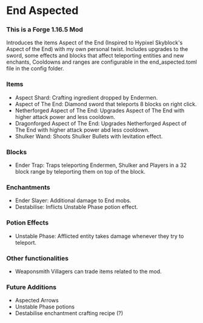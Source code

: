 # End Aspected
### This is a Forge 1.16.5 Mod
Introduces the items Aspect of the End (Inspired to Hypixel Skyblock's Aspect of the End) with my own personal twist. Includes upgrades to the sword, some effects and blocks that affect teleporting entities and new enchants, Cooldowns and ranges are configurable in the end_aspected.toml file in the config folder.


### Items

- Aspect Shard: Crafting ingredient dropped by Endermen.
- Aspect of The End: Diamond sword that teleports 8 blocks on right click.
- Netherforged Aspect of The End: Upgrades Aspect of The End with higher attack power and less cooldown.
- Dragonforged Aspect of The End: Upgrades Netherforged Aspect of The End with higher attack power abd less cooldown.
- Shulker Wand: Shoots Shulker Bullets with levitation effect.

### Blocks
- Ender Trap: Traps teleporting Endermen, Shulker and Players in a 32 block range by teleporting them on top of the block.

### Enchantments
- Ender Slayer: Additional damage to End mobs.
- Destabilise: Inflicts Unstable Phase potion effect.

### Potion Effects
- Unstable Phase: Afflicted entity takes damage whenever they try to teleport.

### Other functionalities
- Weaponsmith Villagers can trade items related to the mod.

### Future Additions
- Aspected Arrows
- Unstable Phase potions
- Destabilise enchantment crafting recipe (?)
